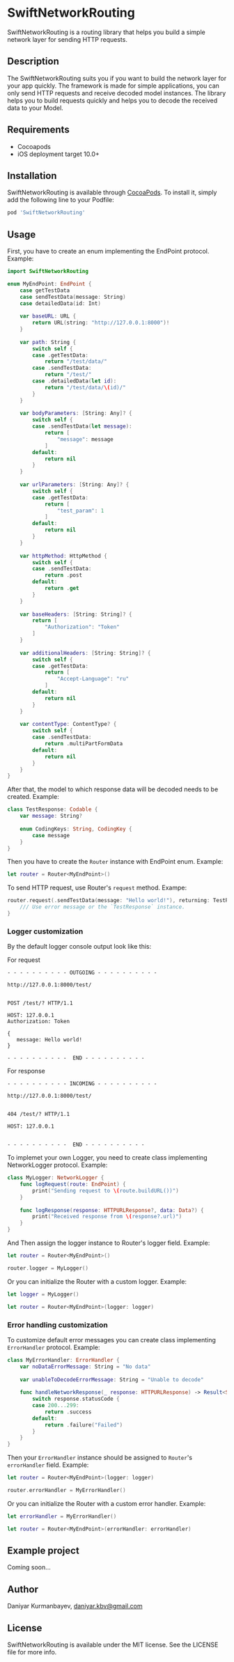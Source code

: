 # SwiftNetworkRouting

SwiftNetworkRouting is a routing library that helps you build a simple network layer for sending HTTP requests.

## Description

The SwiftNetworkRouting suits you if you want to build the network layer for your app quickly. The framework is made for simple applications, you can only send HTTP requests and receive decoded model instances. The library helps you to build requests quickly and helps you to decode the received data to your Model.

## Requirements

* Cocoapods
* iOS deployment target 10.0+

## Installation

SwiftNetworkRouting is available through [CocoaPods](https://cocoapods.org). To install
it, simply add the following line to your Podfile:

```ruby
pod 'SwiftNetworkRouting'
```

## Usage

First, you have to create an enum implementing the EndPoint protocol. 
Example:

```swift
import SwiftNetworkRouting

enum MyEndPoint: EndPoint {
    case getTestData
    case sendTestData(message: String)
    case detailedData(id: Int)
    
    var baseURL: URL {
        return URL(string: "http://127.0.0.1:8000")!
    }
    
    var path: String {
        switch self {
        case .getTestData:
            return "/test/data/"
        case .sendTestData:
            return "/test/"
        case .detailedData(let id):
            return "/test/data/\(id)/"
        }
    }
    
    var bodyParameters: [String: Any]? {
        switch self {
        case .sendTestData(let message):
            return [
                "message": message
            ]
        default:
            return nil
        }
    }
    
    var urlParameters: [String: Any]? {
        switch self {
        case .getTestData:
            return [
                "test_param": 1
            ]
        default:
            return nil
        }
    }
    
    var httpMethod: HttpMethod {
        switch self {
        case .sendTestData:
            return .post
        default:
            return .get
        }
    }
    
    var baseHeaders: [String: String]? {
        return [
            "Authorization": "Token"
        ]
    }
    
    var additionalHeaders: [String: String]? {
        switch self {
        case .getTestData:
            return [
                "Accept-Language": "ru"
            ]
        default:
            return nil
        }
    }
    
    var contentType: ContentType? {
        switch self {
        case .sendTestData:
            return .multiPartFormData
        default:
            return nil
        }
    }
}
```

After that, the model to which response data will be decoded needs to be created.
Example:

```swift
class TestResponse: Codable {
    var message: String?
    
    enum CodingKeys: String, CodingKey {
        case message
    }
}
```

Then you have to create the `Router` instance with EndPoint enum.
Example:

``` swift
let router = Router<MyEndPoint>()
```

To send HTTP request, use Router's `request` method.
Exampe:

```swift
router.request(.sendTestData(message: "Hello world!"), returning: TestResponse.self) { error, response in
    /// Use error message or the `TestResponse` instance.
}
```

### Logger customization

By the default logger console output look like this:

For request
```console
- - - - - - - - - - OUTGOING - - - - - - - - - - 

http://127.0.0.1:8000/test/ 


POST /test/? HTTP/1.1 

HOST: 127.0.0.1
Authorization: Token 

{
   message: Hello world! 
}

- - - - - - - - - -  END - - - - - - - - - - 
```
For response
```console
- - - - - - - - - - INCOMING - - - - - - - - - - 

http://127.0.0.1:8000/test/ 


404 /test/? HTTP/1.1 

HOST: 127.0.0.1


- - - - - - - - - -  END - - - - - - - - - - 
```

To implemet your own Logger, you need to create class implementing NetworkLogger protocol.
Example:

```swift
class MyLogger: NetworkLogger {
    func logRequest(route: EndPoint) {
        print("Sending request to \(route.buildURL())")
    }
    
    func logResponse(response: HTTPURLResponse?, data: Data?) {
        print("Received response from \(response?.url)")
    }
}
```

And Then assign the logger instance to Router's logger field.
Example:

```swift
let router = Router<MyEndPoint>()

router.logger = MyLogger()
```

Or you can initialize the Router with a custom logger.
Example:

```swift
let logger = MyLogger()

let router = Router<MyEndPoint>(logger: logger)
```

### Error handling customization

To customize default error messages you can create class implementing `ErrorHandler` protocol.
Example:

```swift
class MyErrorHandler: ErrorHandler {
    var noDataErrorMessage: String = "No data"
    
    var unableToDecodeErrorMessage: String = "Unable to decode"
    
    func handleNetworkResponse(_ response: HTTPURLResponse) -> Result<String> {
        switch response.statusCode {
        case 200...299:
            return .success
        default:
            return .failure("Failed")
        }
    }
}
```

Then your `ErrorHandler` instance should be assigned to `Router`'s `errorHandler` field.
Example:

```swift
let router = Router<MyEndPoint>(logger: logger)

router.errorHandler = MyErrorHandler()
```

Or you can initialize the Router with a custom error handler.
Example:

```swift
let errorHandler = MyErrorHandler()

let router = Router<MyEndPoint>(errorHandler: errorHandler)
```

## Example project

Coming soon...

## Author

Daniyar Kurmanbayev, daniyar.kbv@gmail.com

## License

SwiftNetworkRouting is available under the MIT license. See the LICENSE file for more info.
